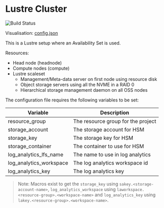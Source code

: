 # Lustre Cluster
![Build Status](https://azurecat.visualstudio.com/hpccat/_apis/build/status/azhpc/examples/lustre_avset?branchName=master)

Visualisation: [config.json](https://azurehpc.azureedge.net/?o=https://raw.githubusercontent.com/Azure/azurehpc/master/examples/lustre_avset/config.json)

This is a Lustre setup where an Availability Set is used.

Resources:

* Head node (headnode)
* Compute nodes (compute)
* Lustre scaleset
  * Management/Meta-data server on first node using resource disk
  * Object storage servers using all the NVME in a RAID 0
  * Hierarchical storage management daemon on all OSS nodes

The configuration file requires the following variables to be set:

| Variable                | Description                                  |
|-------------------------|----------------------------------------------|
| resource_group          | The resource group for the project           |
| storage_account         | The storage account for HSM                  |
| storage_key             | The storage key for HSM                      |
| storage_container       | The container to use for HSM                 |
| log_analytics_lfs_name  | The name to use in log analytics             |
| log_analytics_workspace | The log analytics workspace id               |
| log_analytics_key       | The log analytics key                        |

> Note: Macros exist to get the `storage_key` using `sakey.<storage-account-name>`, `log_analytics_workspace` using `laworkspace.<resource-group>.<workspace-name>` and `log_analytics_key` using `lakey.<resource-group>.<workspace-name>`.
